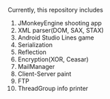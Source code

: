 Currently, this repository includes

1. JMonkeyEngine shooting app
2. XML parser(DOM, SAX, STAX)
3. Android Studio Lines game
4. Serialization
5. Reflection
6. Encryption(XOR, Ceasar)
7. MailManager
8. Client-Server paint
9. FTP
10. ThreadGroup info printer